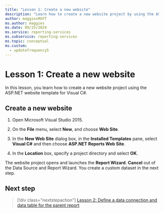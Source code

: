 ```yaml
---
title: "Lesson 1: Create a new website"
description: "Learn how to create a new website project by using the ASP.NET website template for Visual C#."
author: maggiesMSFT
ms.author: maggies
ms.date: 09/25/2024
ms.service: reporting-services
ms.subservice: reporting-services
ms.topic: conceptual
ms.custom:
  - updatefrequency5
---
```

# Lesson 1: Create a new website
In this lesson, you learn how to create a new website project using the ASP.NET website template for Visual C#.  
  
## Create a new website  
  
1.  Open Microsoft Visual Studio 2015.  
  
2.  On the **File** menu, select **New**, and choose **Web Site**.  
  
3.  In the **New Web Site** dialog box, in the **Installed Templates** pane, select **Visual C#** and then choose **ASP.NET Reports Web Site**.  
  
4.  In the **Location** box, specify a project directory and select **OK**.  
  
The website project opens and launches the **Report Wizard**. **Cancel** out of the Data Source and Report Wizard. You create a custom dataset in the next step.  
  
## Next step

> [!div class="nextstepaction"]
> [Lesson 2: Define a data connection and data table for the parent report](../reporting-services/lesson-2-define-a-data-connection-and-data-table-for-parent-report.md)
